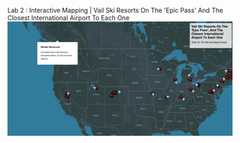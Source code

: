Lab 2 : Interactive Mapping | Vail Ski Resorts On The 'Epic Pass' And The Closest International Airport To Each One
![alt text](https://github.com/lucasvianna10/Markdown-Lab-2/blob/master/Screen%20Shot%202020-03-09%20at%202.52.56%20PM.png "Logo Title Text 1")
